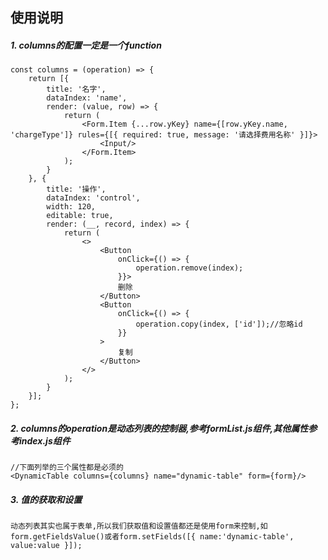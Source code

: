 ## 使用说明

##### 1. columns的配置一定是一个function
    const columns = (operation) => {
        return [{
            title: '名字',
            dataIndex: 'name',
            render: (value, row) => {
                return (
                    <Form.Item {...row.yKey} name={[row.yKey.name, 'chargeType']} rules={[{ required: true, message: '请选择费用名称' }]}>
                        <Input/>
                    </Form.Item>
                );
            }
        }, {
            title: '操作',
            dataIndex: 'control',
            width: 120,
            editable: true,
            render: (__, record, index) => {
                return (
                    <>
                        <Button
                            onClick={() => {
                                operation.remove(index);
                            }}>
                            删除
                        </Button>
                        <Button
                            onClick={() => {
                                operation.copy(index, ['id']);//忽略id
                            }}
                        >
                            复制
                        </Button>
                    </>
                );
            }
        }];
    };

##### 2. columns的operation是动态列表的控制器,参考formList.js组件,其他属性参考index.js组件
    //下面列举的三个属性都是必须的
    <DynamicTable columns={columns} name="dynamic-table" form={form}/>

##### 3. 值的获取和设置
    动态列表其实也属于表单,所以我们获取值和设置值都还是使用form来控制,如form.getFieldsValue()或者form.setFields([{ name:'dynamic-table', value:value }]);
